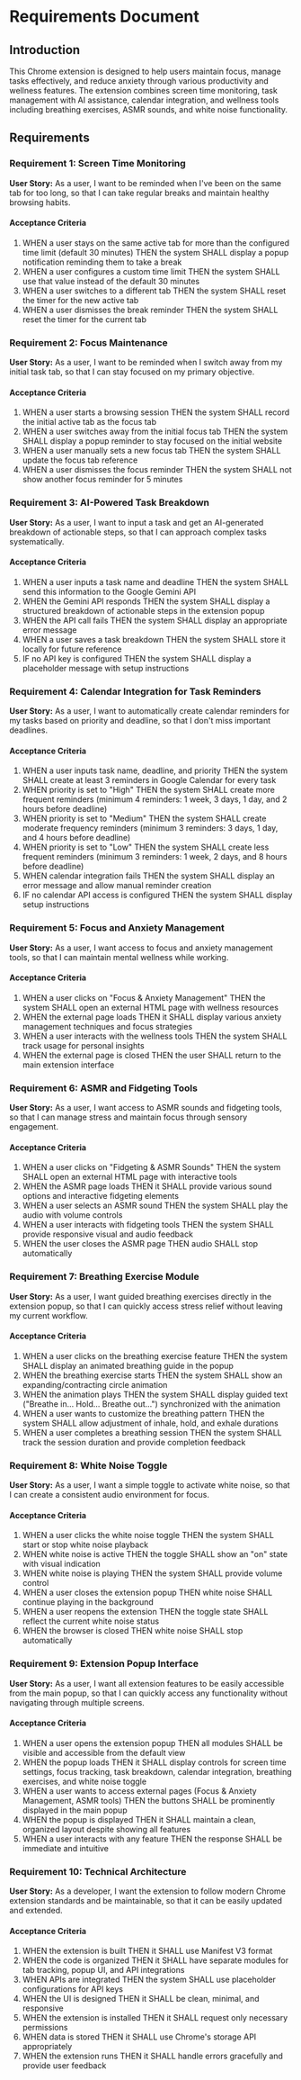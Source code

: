# Requirements Document

## Introduction

This Chrome extension is designed to help users maintain focus, manage tasks effectively, and reduce anxiety through various productivity and wellness features. The extension combines screen time monitoring, task management with AI assistance, calendar integration, and wellness tools including breathing exercises, ASMR sounds, and white noise functionality.

## Requirements

### Requirement 1: Screen Time Monitoring

**User Story:** As a user, I want to be reminded when I've been on the same tab for too long, so that I can take regular breaks and maintain healthy browsing habits.

#### Acceptance Criteria

1. WHEN a user stays on the same active tab for more than the configured time limit (default 30 minutes) THEN the system SHALL display a popup notification reminding them to take a break
2. WHEN a user configures a custom time limit THEN the system SHALL use that value instead of the default 30 minutes
3. WHEN a user switches to a different tab THEN the system SHALL reset the timer for the new active tab
4. WHEN a user dismisses the break reminder THEN the system SHALL reset the timer for the current tab

### Requirement 2: Focus Maintenance

**User Story:** As a user, I want to be reminded when I switch away from my initial task tab, so that I can stay focused on my primary objective.

#### Acceptance Criteria

1. WHEN a user starts a browsing session THEN the system SHALL record the initial active tab as the focus tab
2. WHEN a user switches away from the initial focus tab THEN the system SHALL display a popup reminder to stay focused on the initial website
3. WHEN a user manually sets a new focus tab THEN the system SHALL update the focus tab reference
4. WHEN a user dismisses the focus reminder THEN the system SHALL not show another focus reminder for 5 minutes

### Requirement 3: AI-Powered Task Breakdown

**User Story:** As a user, I want to input a task and get an AI-generated breakdown of actionable steps, so that I can approach complex tasks systematically.

#### Acceptance Criteria

1. WHEN a user inputs a task name and deadline THEN the system SHALL send this information to the Google Gemini API
2. WHEN the Gemini API responds THEN the system SHALL display a structured breakdown of actionable steps in the extension popup
3. WHEN the API call fails THEN the system SHALL display an appropriate error message
4. WHEN a user saves a task breakdown THEN the system SHALL store it locally for future reference
5. IF no API key is configured THEN the system SHALL display a placeholder message with setup instructions

### Requirement 4: Calendar Integration for Task Reminders

**User Story:** As a user, I want to automatically create calendar reminders for my tasks based on priority and deadline, so that I don't miss important deadlines.

#### Acceptance Criteria

1. WHEN a user inputs task name, deadline, and priority THEN the system SHALL create at least 3 reminders in Google Calendar for every task
2. WHEN priority is set to "High" THEN the system SHALL create more frequent reminders (minimum 4 reminders: 1 week, 3 days, 1 day, and 2 hours before deadline)
3. WHEN priority is set to "Medium" THEN the system SHALL create moderate frequency reminders (minimum 3 reminders: 3 days, 1 day, and 4 hours before deadline)
4. WHEN priority is set to "Low" THEN the system SHALL create less frequent reminders (minimum 3 reminders: 1 week, 2 days, and 8 hours before deadline)
5. WHEN calendar integration fails THEN the system SHALL display an error message and allow manual reminder creation
6. IF no calendar API access is configured THEN the system SHALL display setup instructions


### Requirement 5: Focus and Anxiety Management

**User Story:** As a user, I want access to focus and anxiety management tools, so that I can maintain mental wellness while working.

#### Acceptance Criteria

1. WHEN a user clicks on "Focus & Anxiety Management" THEN the system SHALL open an external HTML page with wellness resources
2. WHEN the external page loads THEN it SHALL display various anxiety management techniques and focus strategies
3. WHEN a user interacts with the wellness tools THEN the system SHALL track usage for personal insights
4. WHEN the external page is closed THEN the user SHALL return to the main extension interface

### Requirement 6: ASMR and Fidgeting Tools

**User Story:** As a user, I want access to ASMR sounds and fidgeting tools, so that I can manage stress and maintain focus through sensory engagement.

#### Acceptance Criteria

1. WHEN a user clicks on "Fidgeting & ASMR Sounds" THEN the system SHALL open an external HTML page with interactive tools
2. WHEN the ASMR page loads THEN it SHALL provide various sound options and interactive fidgeting elements
3. WHEN a user selects an ASMR sound THEN the system SHALL play the audio with volume controls
4. WHEN a user interacts with fidgeting tools THEN the system SHALL provide responsive visual and audio feedback
5. WHEN the user closes the ASMR page THEN audio SHALL stop automatically

### Requirement 7: Breathing Exercise Module

**User Story:** As a user, I want guided breathing exercises directly in the extension popup, so that I can quickly access stress relief without leaving my current workflow.

#### Acceptance Criteria

1. WHEN a user clicks on the breathing exercise feature THEN the system SHALL display an animated breathing guide in the popup
2. WHEN the breathing exercise starts THEN the system SHALL show an expanding/contracting circle animation
3. WHEN the animation plays THEN the system SHALL display guided text ("Breathe in… Hold… Breathe out…") synchronized with the animation
4. WHEN a user wants to customize the breathing pattern THEN the system SHALL allow adjustment of inhale, hold, and exhale durations
5. WHEN a user completes a breathing session THEN the system SHALL track the session duration and provide completion feedback

### Requirement 8: White Noise Toggle

**User Story:** As a user, I want a simple toggle to activate white noise, so that I can create a consistent audio environment for focus.

#### Acceptance Criteria

1. WHEN a user clicks the white noise toggle THEN the system SHALL start or stop white noise playback
2. WHEN white noise is active THEN the toggle SHALL show an "on" state with visual indication
3. WHEN white noise is playing THEN the system SHALL provide volume control
4. WHEN a user closes the extension popup THEN white noise SHALL continue playing in the background
5. WHEN a user reopens the extension THEN the toggle state SHALL reflect the current white noise status
6. WHEN the browser is closed THEN white noise SHALL stop automatically

### Requirement 9: Extension Popup Interface

**User Story:** As a user, I want all extension features to be easily accessible from the main popup, so that I can quickly access any functionality without navigating through multiple screens.

#### Acceptance Criteria

1. WHEN a user opens the extension popup THEN all modules SHALL be visible and accessible from the default view
2. WHEN the popup loads THEN it SHALL display controls for screen time settings, focus tracking, task breakdown, calendar integration, breathing exercises, and white noise toggle
3. WHEN a user wants to access external pages (Focus & Anxiety Management, ASMR tools) THEN the buttons SHALL be prominently displayed in the main popup
4. WHEN the popup is displayed THEN it SHALL maintain a clean, organized layout despite showing all features
5. WHEN a user interacts with any feature THEN the response SHALL be immediate and intuitive

### Requirement 10: Technical Architecture

**User Story:** As a developer, I want the extension to follow modern Chrome extension standards and be maintainable, so that it can be easily updated and extended.

#### Acceptance Criteria

1. WHEN the extension is built THEN it SHALL use Manifest V3 format
2. WHEN the code is organized THEN it SHALL have separate modules for tab tracking, popup UI, and API integrations
3. WHEN APIs are integrated THEN the system SHALL use placeholder configurations for API keys
4. WHEN the UI is designed THEN it SHALL be clean, minimal, and responsive
5. WHEN the extension is installed THEN it SHALL request only necessary permissions
6. WHEN data is stored THEN it SHALL use Chrome's storage API appropriately
7. WHEN the extension runs THEN it SHALL handle errors gracefully and provide user feedback
